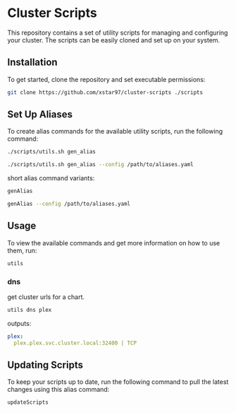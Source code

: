 # Cluster Scripts

This repository contains a set of utility scripts for managing and configuring your cluster. The scripts can be easily cloned and set up on your system.

## Installation

To get started, clone the repository and set executable permissions:

```bash
git clone https://github.com/xstar97/cluster-scripts ./scripts
```

## Set Up Aliases

To create alias commands for the available utility scripts, run the following command:

```bash
./scripts/utils.sh gen_alias
```

```bash
./scripts/utils.sh gen_alias --config /path/to/aliases.yaml
```

short alias command variants:

```bash
genAlias
```

```bash
genAlias --config /path/to/aliases.yaml
```


## Usage

To view the available commands and get more information on how to use them, run:

```bash
utils
```

### dns

get cluster urls for a chart.

```bash
utils dns plex
```
outputs:

```yaml
plex:
  plex.plex.svc.cluster.local:32400 | TCP
```

## Updating Scripts

To keep your scripts up to date, run the following command to pull the latest changes using this alias command:

```bash
updateScripts
```
